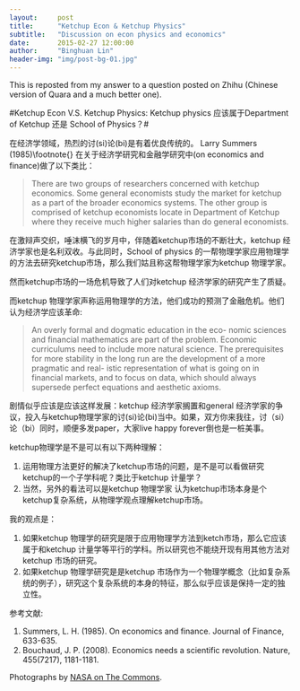 ```yaml
---
layout:     post
title:      "Ketchup Econ & Ketchup Physics"
subtitle:   "Discussion on econ physics and economics"
date:       2015-02-27 12:00:00
author:     "Binghuan Lin"
header-img: "img/post-bg-01.jpg"
---
```

<p>This is reposted from my answer to a question posted on Zhihu (Chinese version of Quara and a much better one). </p>

#Ketchup Econ V.S. Ketchup Physics: Ketchup physics 应该属于Department of Ketchup 还是 School of Physics？#


在经济学领域，热烈的讨(si)论(bi)是有着优良传统的。 Larry Summers (1985)\footnote{} 在关于经济学研究和金融学研究中(on economics and finance)做了以下类比：

>There are two groups of researchers concerned with ketchup economics. Some general economists study the market for ketchup as a part of the broader economics systems. The other group is comprised of ketchup economists locate in Department of Ketchup where they receive much higher salaries than do general economists.

在激辩声交织，唾沫横飞的岁月中，伴随着ketchup市场的不断壮大，ketchup 经济学家也是名利双收。与此同时，School of physics 的一帮物理学家应用物理学的方法去研究ketchup市场，那么我们姑且称这帮物理学家为ketchup 物理学家。

然而ketchup市场的一场危机导致了人们对ketchup 经济学家的研究产生了质疑。


而ketchup 物理学家声称运用物理学的方法，他们成功的预测了金融危机。他们认为经济学应该革命:

>An overly formal and dogmatic education in the eco- nomic sciences and financial mathematics are part of the problem. Economic curriculums need to include more natural science. The prerequisites for more stability in the long run are the development of a more pragmatic and real- istic representation of what is going on in financial markets, and to focus on data, which should always supersede perfect equations and aesthetic axioms.

剧情似乎应该是应该这样发展：ketchup 经济学家搁置和general 经济学家的争议，投入与ketchup物理学家的讨(si)论(bi)当中。如果，双方你来我往，讨（si）论（bi）同时，顺便多发paper，大家live happy forever倒也是一桩美事。

ketchup物理学是不是可以有以下两种理解：

1. 运用物理方法更好的解决了ketchup市场的问题，是不是可以看做研究ketchup的一个子学科呢？类比于ketchup 计量学？
2. 当然，另外的看法可以是ketchup 物理学家 认为ketchup市场本身是个ketchup复杂系统，从物理学观点理解ketchup市场。

我的观点是：
1. 如果ketchup 物理学的研究是限于应用物理学方法到ketch市场，那么它应该属于和ketchup 计量学等平行的学科。所以研究也不能绕开现有用其他方法对ketchup 市场的研究。
2. 如果ketchup 物理学研究是是ketchup 市场作为一个物理学概念（比如复杂系统的例子），研究这个复杂系统的本身的特征，那么似乎应该是保持一定的独立性。


参考文献:
1. Summers, L. H. (1985). On economics and finance. Journal of Finance, 633-635.
2. Bouchaud, J. P. (2008). Economics needs a scientific revolution. Nature, 455(7217), 1181-1181.




<p>Photographs by <a href="https://www.flickr.com/photos/nasacommons/">NASA on The Commons</a>.</p>
